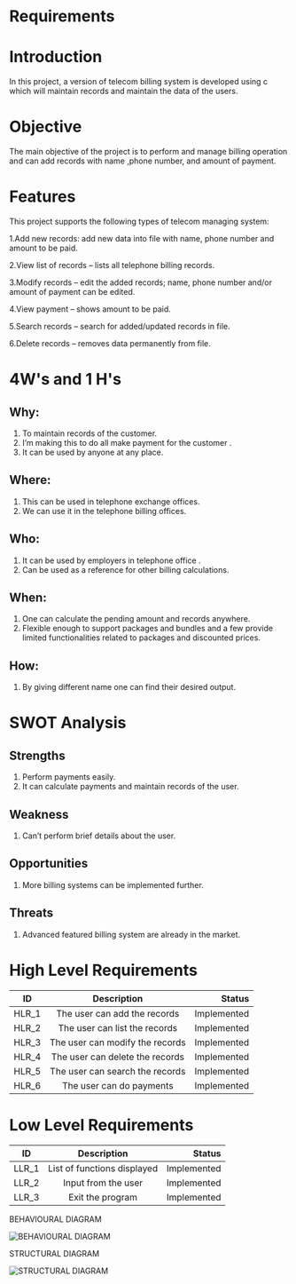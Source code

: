 # Requirements

# Introduction
In this project, a version of telecom billing system is developed using c which will maintain records and maintain the data of the users.

# Objective
The main objective of the project is to perform and manage billing operation and can add records with name ,phone number, and amount of payment. 

# Features
This project supports the following types of telecom managing system:

1.Add new records: add new data into file with name, phone number and amount to be paid.

2.View list of records – lists all telephone billing records.

3.Modify records – edit the added records; name, phone number and/or amount of payment can be edited.

4.View payment – shows amount to be paid.

5.Search records – search for added/updated records in file.

6.Delete records – removes data permanently from file.

# 4W's and 1 H's
## Why:
1. To maintain records of the customer.
2. I’m making this to do all make payment for the customer .
3. It can be used by anyone at any place.

## Where:
1. This can be used in telephone exchange offices. 
2. We can use it in the telephone billing offices.

## Who:
1. It can be used by employers in telephone office .
2. Can be used as a reference for other billing  calculations.

## When:
1. One can calculate the pending amount and records anywhere.
2. Flexible enough to support packages and bundles and a few provide limited functionalities related to packages and discounted prices.
## How:
1. By giving different name  one can find their desired output.

# SWOT Analysis

## Strengths
1. Perform payments easily.
2. It can calculate payments and maintain records of the user.

## Weakness
1. Can’t perform brief details about the user.

## Opportunities
1. More billing systems can be implemented further.

## Threats
1. Advanced featured billing system are already in the market.

# High Level Requirements
| ID   |      Description     |  Status |
|----------|:-------------:|------:|
| HLR_1 |  The user can add the records | Implemented  |
| HLR_2 |    The user can list the records  | Implemented  |
| HLR_3 |    The user can modify the records  | Implemented  |
| HLR_4 |    The user can delete the records  | Implemented  |
| HLR_5 |    The user can search the records  | Implemented  |
| HLR_6 |    The user can do payments  | Implemented  |


# Low Level Requirements
| ID   |      Description     |  Status |
|----------|:-------------:|------:|
| LLR_1 |  List of functions displayed | Implemented  |
| LLR_2 |  Input from the user  | Implemented  |
| LLR_3 |  Exit the program  | Implemented  |

BEHAVIOURAL DIAGRAM

![BEHAVIOURAL DIAGRAM](https://user-images.githubusercontent.com/94516294/143391293-db58b385-57f5-434b-bcc7-b4b5d053a899.png)

STRUCTURAL DIAGRAM

![STRUCTURAL DIAGRAM](https://user-images.githubusercontent.com/94516294/143391327-84656bc5-4fe1-4527-8ddb-601c82268656.png)


